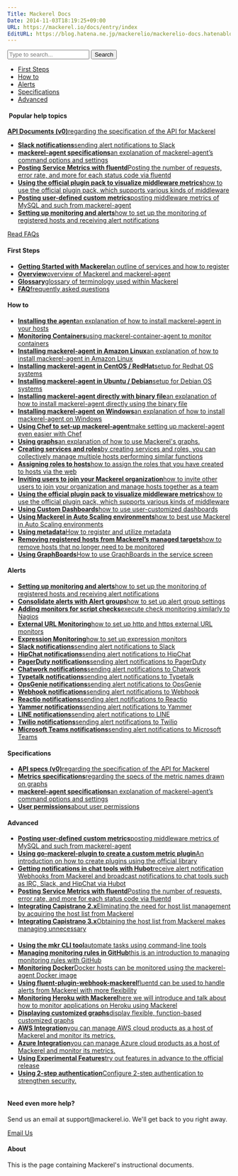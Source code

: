 ```yaml
---
Title: Mackerel Docs
Date: 2014-11-03T18:19:25+09:00
URL: https://mackerel.io/docs/entry/index
EditURL: https://blog.hatena.ne.jp/mackerelio/mackerelio-docs.hatenablog.mackerel.io/atom/entry/8454420450072239982
---
```


<div id="help-top-entry">

<div class="hatena-module-search-box">
  <form class="search-form" role="search" action="https://mackerel.io/docs/search" method="get">
    <input type="text" name="q" class="search-module-input" value="" placeholder="Type to search..." required="">
    <input type="submit" value="Search" class="search-module-button">
  </form>
</div>

<ul id="internal-links">
  <li><a href="#first-steps">First Steps</a></li>
  <li><a href="#howto">How to</a></li>
  <li><a href="#alerts">Alerts</a></li>
  <li><a href="#specifications">Specifications</a></li>
  <li><a href="#advanced">Advanced</a></li>
</ul>

<div id="hot-entries">
  <h4><img src="/assets/images/blog/star.png" alt="" /> <span>Popular help topics</span></h4>
  <div>
    <p id="help-api-links">
      <a href="https://mackerel.io/api-docs/"><i class="icon-api"></i><strong>API Documents (v0)</strong><span>regarding the specification of the API for Mackerel</span></a>
    </p>
    <ul>
      <li><a href="https://mackerel.io/docs/entry/howto/alerts/slack"><strong>Slack notifications</strong><span>sending alert notifications to Slack</span></a></li>
      <li><a href="https://mackerel.io/docs/entry/spec/agent"><strong>mackerel-agent specifications</strong><span>an explanation of mackerel-agent’s command options and settings</span></a></li>
      <li><a href="https://mackerel.io/docs/entry/advanced/fluentd"><strong>Posting Service Metrics with fluentd</strong><span>Posting the number of requests, error rate, and more for each status code via fluentd</span></a></li>
      <li><a href="https://mackerel.io/docs/entry/howto/mackerel-agent-plugins"><strong>Using the official plugin pack to visualize middleware metrics</strong><span>how to use the official plugin pack, which supports various kinds of middleware</span></a></li>
      <li><a href="https://mackerel.io/docs/entry/advanced/custom-metrics"><strong>Posting user-defined custom metrics</strong><span>posting middleware metrics of MySQL and such from mackerel-agent</span></a></li>
      <li><a href="https://mackerel.io/docs/entry/howto/alerts"><strong>Setting up monitoring and alerts</strong><span>how to set up the monitoring of registered hosts and receiving alert notifications</span></a></li>
    </ul>
  </div>
  <p id="link-faq"><a href="https://mackerel.io/docs/entry/faq">Read FAQs</a></p>
</div>

<div id="docs-list">

<section id="section-newbie">
<div id="first-steps" class="fragment"></div> 
<h4><span>First Steps</span></h4>
<ul>
    <li><a href="https://mackerel.io/docs/entry/getting-started"><strong>Getting Started with Mackerel</strong><span>an outline of services and how to register</span></a></li>
    <li><a href="https://mackerel.io/docs/entry/overview"><strong>Overview</strong><span>overview of Mackerel and mackerel-agent</span></a></li>
    <li><a href="https://mackerel.io/docs/entry/glossary"><strong>Glossary</strong><span>glossary of terminology used within Mackerel</span></a></li>
    <li><a href="https://mackerel.io/docs/entry/faq"><strong>FAQ</strong><span>frequently asked questions</span></a></li>
</ul>
</section>

<section id="section-howto">
<div id="howto" class="fragment"></div>
<h4><span>How to</span></h4>
<ul>
    <li><a href="https://mackerel.io/docs/entry/howto/install-agent"><strong>Installing the agent</strong><span>an explanation of how to install mackerel-agent in your hosts</span></a></li>
    <li><a href="https://mackerel.io/docs/entry/howto/container-agent"><strong>Monitoring Containers</strong><span>using mackerel-container-agent to monitor containers</span></a></li>
    <li><a href="https://mackerel.io/docs/entry/howto/install-agent/amazon-linux"><strong>Installing mackerel-agent in Amazon Linux</strong><span>an explanation of how to install mackerel-agent in Amazon Linux</span></a></li>
    <li><a href="https://mackerel.io/docs/entry/howto/install-agent/rpm"><strong>Installing mackerel-agent in CentOS / RedHat</strong><span>setup for Redhat OS systems</span></a></li>
    <li><a href="https://mackerel.io/docs/entry/howto/install-agent/deb"><strong>Installing mackerel-agent in Ubuntu / Debian</strong><span>setup for Debian OS systems</span></a></li>
    <li><a href="https://mackerel.io/docs/entry/howto/install-agent/binary"><strong>Installing mackerel-agent directly with binary file</strong><span>an explanation of how to install mackerel-agent directly using the binary file</span></a></li>
    <li><a href="https://mackerel.io/docs/entry/howto/install-agent/msi"><strong>Installing mackerel-agent on Windows</strong><span>an explanation of how to install mackerel-agent on Windows</span></a></li>
    <li><a href="https://mackerel.io/docs/entry/howto/chef"><strong>Using Chef to set-up mackerel-agent</strong><span>make setting up mackerel-agent even easier with Chef</span></a></li>
    <li><a href="https://mackerel.io/docs/entry/howto/view-graphs"><strong>Using graphs</strong><span>an explanation of how to use Mackerel's graphs.</span></a></li>  
    <li><a href="https://mackerel.io/docs/entry/howto/create-services-and-roles"><strong>Creating services and roles</strong><span>by creating services and roles, you can collectively manage multiple hosts performing similar functions</span></a></li>  
    <li><a href="https://mackerel.io/docs/entry/howto/assign-roles-to-hosts"><strong>Assigning roles to hosts</strong><span>how to assign the roles that you have created to hosts via the web</span></a></li>
    <li><a href="https://mackerel.io/docs/entry/howto/invite-others"><strong>Inviting users to join your Mackerel organization</strong><span>how to invite other users to join your organization and manage hosts together as a team</span></a></li>
    <li><a href="https://mackerel.io/docs/entry/howto/mackerel-agent-plugins"><strong>Using the official plugin pack to visualize middleware metrics</strong><span>how to use the official plugin pack, which supports various kinds of middleware</span></a></li>
    <li><a href="https://mackerel.io/docs/entry/howto/dashboard"><strong>Using Custom Dashboards</strong><span>how to use user-customized dashboards</span></a></li>
    <li><a href="https://mackerel.io/docs/entry/howto/auto-scaling"><strong>Using Mackerel in Auto Scaling environments</strong><span>how to best use Mackerel in Auto Scaling environments</span></a></li>
    <li><a href="https://mackerel.io/docs/entry/howto/metadata"><strong>Using metadata</strong><span>How to register and utilize metadata</span></a></li>
    <li><a href="https://mackerel.io/docs/entry/howto/host-retirement"><strong>Removing registered hosts from Mackerel’s managed targets</strong><span>how to remove hosts that no longer need to be monitored</span></a></li>
    <li><a href="https://mackerel.io/ja/docs/entry/howto/graphboard"><strong>Using GraphBoards</strong><span>How to use GraphBoards in the service screen</span></a></li>
</ul>
</section>

<section id="section-alerts">
<div id="alerts" class="fragment"></div>
<h4><span>Alerts</span></h4>
<ul>
    <li><a href="https://mackerel.io/docs/entry/howto/alerts"><strong>Setting up monitoring and alerts</strong><span>how to set up the monitoring of registered hosts and receiving alert notifications</span></a></li>
    <li><a href="https://mackerel.io/docs/entry/howto/alert-groups"><strong>Consolidate alerts with Alert groups</strong><span>how to set up alert group settings</span></a></li>
    <li><a href="https://mackerel.io/docs/entry/custom-checks"><strong>Adding monitors for script checks</strong><span>execute check monitoring similarly to Nagios</span></a></li>
    <li><a href="https://mackerel.io/docs/entry/external-monitoring"><strong>External URL Monitoring</strong><span>how to set up http and https external URL monitors</span></a></li>
    <li><a href="https://mackerel.io/docs/entry/expression-monitoring"><strong>Expression Monitoring</strong><span>how to set up expression monitors</span></a></li>
    <li><a href="https://mackerel.io/docs/entry/howto/alerts/slack"><strong>Slack notifications</strong><span>sending alert notifications to Slack</span></a></li>
    <li><a href="https://mackerel.io/docs/entry/howto/alerts/hipchat"><strong>HipChat notifications</strong><span>sending alert notifications to HipChat</span></a></li>
    <li><a href="https://mackerel.io/docs/entry/howto/alerts/pagerduty"><strong>PagerDuty notifications</strong><span>sending alert notifications to PagerDuty</span></a></li>
    <li><a href="https://mackerel.io/docs/entry/howto/alerts/chatwork"><strong>Chatwork notifications</strong><span>sending alert notifications to Chatwork</span></a></li>
    <li><a href="https://mackerel.io/docs/entry/howto/alerts/typetalk"><strong>Typetalk notifications</strong><span>sending alert notifications to Typetalk</span></a></li>
    <li><a href="https://mackerel.io/docs/entry/howto/alerts/OpsGenie"><strong>OpsGenie notifications</strong><span>sending alert notifications to OpsGenie</span></a></li>
    <li><a href="https://mackerel.io/docs/entry/howto/alerts/webhook"><strong>Webhook notifications</strong><span>sending alert notifications to Webhook</span></a></li>
    <li><a href="https://mackerel.io/docs/entry/howto/alerts/reactio"><strong>Reactio notifications</strong><span>sending alert notifications to Reactio</span></a></li>
    <li><a href="https://mackerel.io/docs/entry/howto/alerts/yammer"><strong>Yammer notifications</strong><span>sending alert notifications to Yammer</span></a></li>
    <li><a href="https://mackerel.io/docs/entry/howto/alerts/line"><strong>LINE notifications</strong><span>sending alert notifications to LINE</span></a></li>
    <li><a href="https://mackerel.io/docs/entry/howto/alerts/twilio"><strong>Twilio notifications</strong><span>sending alert notifications to Twilio</span></a></li>
    <li><a href="https://mackerel.io/docs/entry/howto/alerts/microsoft-teams"><strong>Microsoft Teams notifications</strong><span>sending alert notifications to Microsoft Teams</span></a></li>
</ul>
</section>

<section id="section-specification">
<div id="specifications" class="fragment"></div>
<h4><span>Specifications</span></h4>
<ul>
    <li><a href="https://mackerel.io/api-docs/"><strong>API specs (v0)</strong><span>regarding the specification of the API for Mackerel</span></a></li>
    <li><a href="https://mackerel.io/docs/entry/spec/metrics"><strong>Metrics specifications</strong><span>regarding the specs of the metric names drawn on graphs</span></a></li>
    <li><a href="https://mackerel.io/docs/entry/spec/agent"><strong>mackerel-agent specifications</strong><span>an explanation of mackerel-agent’s command options and settings</span></a></li>
    <li><a href="https://mackerel.io/docs/entry/spec/authority"><strong>User permissions</strong><span>about user permissions</span></a></li>
</ul>
</section>

<section id="section-advanced">
<div id="advanced" class="fragment"></div>
<h4><span>Advanced</span></h4>
<ul>
    <li><a href="https://mackerel.io/docs/entry/advanced/custom-metrics"><strong>Posting user-defined custom metrics</strong><span>posting middleware metrics of MySQL and such from mackerel-agent</span></a></li>
    <li><a href="https://mackerel.io/ja/docs/entry/advanced/go-mackerel-plugin"><strong>Using go-mackerel-plugin to create a custom metric plugin</strong><span>An
 introduction on how to create plugins using the official library</span></a></li>
    <li><a href="https://mackerel.io/docs/entry/advanced/hubot"><strong>Getting notifications in chat tools with Hubot</strong><span>receive alert notification Webhooks from Mackerel and broadcast notifications to chat tools such as IRC, Slack, and HipChat via Hubot</span></a></li>
    <li><a href="https://mackerel.io/docs/entry/advanced/fluentd"><strong>Posting Service Metrics with fluentd</strong><span>Posting the number of requests, error rate, and more for each status code via fluentd</span></a></li>
    <li><a href="https://mackerel.io/docs/entry/advanced/capistrano-2.x"><strong>Integrating Capistrano 2.x</strong><span>Eliminating the need for host list management by acquiring the host list from Mackerel</span></a></li>
    <li><a href="https://mackerel.io/docs/entry/advanced/capistrano-3.x"><strong>Integrating Capistrano 3.x</strong><span>Obtaining the host list from Mackerel makes managing unnecessary</span></a></li>    
　<li><a href="https://mackerel.io/docs/entry/advanced/cli"><strong>Using the mkr CLI tool</strong><span>automate tasks using command-line tools</span></a></li>
    <li><a href="https://mackerel.io/docs/entry/advanced/monitors-github"><strong>Managing monitoring rules in GitHub</strong><span>this is an introduction to managing monitoring rules with GitHub</span></a></li>
    <li><a href="https://mackerel.io/docs/entry/advanced/docker"><strong>Monitoring Docker</strong><span>Docker hosts can be monitored using the mackerel-agent Docker image</span></a></li>
    <li><a href="https://mackerel.io/docs/entry/advanced/fluent-plugin-webhook-mackerel"><strong>Using fluent-plugin-webhook-mackerel</strong><span>fluentd can be used to handle alerts from Mackerel with more flexibility</span></a></li>
    <li><a href="https://mackerel.io/docs/entry/advanced/monitoring-heroku"><strong>Monitoring Heroku with Mackerel</strong><span>here we will introduce and talk about how to monitor applications on Heroku using Mackerel</span></a></li>
    <li><a href="https://mackerel.io/docs/entry/advanced/advanced-graph"><strong>Displaying customized graphs</strong><span>display flexible, function-based customized graphs</span></a></li>
    <li><a href="https://mackerel.io/docs/entry/integrations/aws"><strong>AWS Integration</strong><span>you can manage AWS cloud products as a host of Mackerel and monitor its metrics.</span></a></li>
    <li><a href="https://mackerel.io/docs/entry/integrations/azure"><strong>Azure Integration</strong><span>you can manage Azure cloud products as a host of Mackerel and monitor its metrics.</span></a></li>
    <li><a href="https://mackerel.io/docs/entry/advanced/experimental-features"><strong>Using Experimental Features</strong><span>try out features in advance to the official release</span></a></li>
    <li><a href="https://mackerel.io/docs/entry/howto/MFA"><strong>Using 2-step authentication</strong><span>Configure 2-step authentication to strengthen security.</span></a></li>
</ul>
</section>

</div>

<div id="contact-human">
    <p id="human-image"><img src="/assets/images/blog/support.png" alt="" /></p>
    <h4>Need even more help?</h4>
    <p id="contact-human-info">Send us an email at support@mackerel.io. We'll get back to you right away.</p> 
    <p id="contact-human-button"><a href="mailto:support@mackerel.io" class="ui-button button-blue">Email Us</a></p>
</div>
<div id="about-container">
    <h4 id="about"><span>About</span></h4>
    <p>This is the page containing Mackerel's <https://mackerel.io> instructional documents.</p>
</div>

</div>
